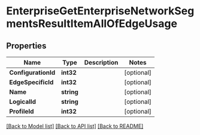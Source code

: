 # EnterpriseGetEnterpriseNetworkSegmentsResultItemAllOfEdgeUsage

## Properties

Name | Type | Description | Notes
------------ | ------------- | ------------- | -------------
**ConfigurationId** | **int32** |  | [optional] 
**EdgeSpecificId** | **int32** |  | [optional] 
**Name** | **string** |  | [optional] 
**LogicalId** | **string** |  | [optional] 
**ProfileId** | **int32** |  | [optional] 

[[Back to Model list]](../README.md#documentation-for-models) [[Back to API list]](../README.md#documentation-for-api-endpoints) [[Back to README]](../README.md)


